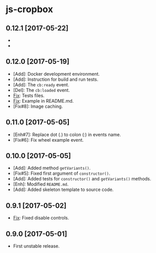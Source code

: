 js-cropbox
==========

0.12.1 [2017-05-22]
-------------------

- [Fix#9]: CHANGELOG.md.
- [Fix]: README.md

0.12.0 [2017-05-19]
-------------------

- [Add]: Docker development environment.
- [Add]: Instruction for build and run tests.
- [Add]: The `cb:ready` event.
- [Del]: The `cb:loaded` event.
- [Fix]: Tests files.
- [Fix]: Example in README.md.
- [Fix#8]: Image caching.

0.11.0 [2017-05-05]
-------------------

- [Enh#7]: Replace dot (.) to colon (:) in events name.
- [Fix#6]: Fix wheel example event.

0.10.0 [2017-05-05]
------------------

- [Add]: Added method `getVariants()`.
- [Fix#5]: Fixed first argument of `constructor()`.
- [Add]: Added tests for `constructor()` and `getVariants()` methods.
- [Enh]: Modified `README.md`.
- [Add]: Added skeleton template to source code.

0.9.1 [2017-05-02]
------------------

- [Fix]: Fixed disable controls.

0.9.0 [2017-05-01]
------------------

- First unstable release.


